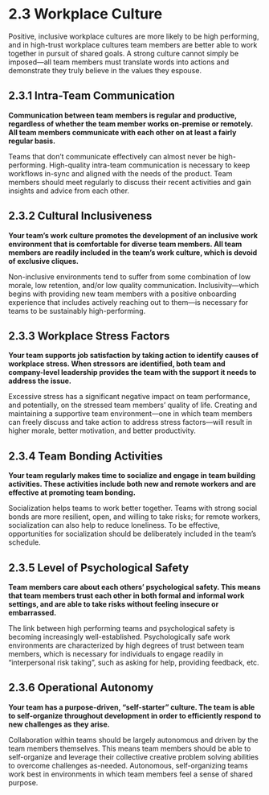 # 2.3 Workplace Culture
Positive, inclusive workplace cultures are more likely to be high performing, and in high-trust workplace cultures team members are better able to work together in pursuit of shared goals. A strong culture cannot simply be imposed—all team members must translate words into actions and demonstrate they truly believe in the values they espouse.

## 2.3.1 Intra-Team Communication	
**Communication between team members is regular and productive, regardless of whether the team member works on-premise or remotely. All team members communicate with each other on at least a fairly regular basis.**

Teams that don’t communicate effectively can almost never be high-performing. High-quality intra-team communication is necessary to keep workflows in-sync and aligned with the needs of the product. Team members should meet regularly to discuss their recent activities and gain insights and advice from each other.

## 2.3.2 Cultural Inclusiveness
**Your team’s work culture promotes the development of an inclusive work environment that is comfortable for diverse team members. All team members are readily included in the team’s work culture, which is devoid of exclusive cliques.**

Non-inclusive environments tend to suffer from some combination of low morale, low retention, and/or low quality communication. Inclusivity—which begins with providing new team members with a positive onboarding experience that includes actively reaching out to them—is necessary for teams to be sustainably high-performing.

## 2.3.3 Workplace Stress Factors
**Your team supports job satisfaction by taking action to identify causes of workplace stress. When stressors are identified, both team and company-level leadership provides the team with the support it needs to address the issue.**

Excessive stress has a significant negative impact on team performance, and potentially, on the stressed team members’ quality of life. Creating and maintaining a supportive team environment—one in which team members can freely discuss and take action to address stress factors—will result in higher morale, better motivation, and better productivity.

## 2.3.4 Team Bonding Activities
**Your team regularly makes time to socialize and engage in team building activities. These activities include both new and remote workers and are effective at promoting team bonding.**

Socialization helps teams to work better together. Teams with strong social bonds are more resilient, open, and willing to take risks; for remote workers, socialization can also help to reduce loneliness. To be effective, opportunities for socialization should be deliberately included in the team’s schedule.

## 2.3.5 Level of Psychological Safety
**Team members care about each others’ psychological safety. This means that team members trust each other in both formal and informal work settings, and are able to take risks without feeling insecure or embarrassed.**

The link between high performing teams and psychological safety is becoming increasingly well-established. Psychologically safe work environments are characterized by high degrees of trust between team members, which is necessary for individuals to engage readily in “interpersonal risk taking”, such as asking for help, providing feedback, etc.

## 2.3.6 Operational Autonomy
**Your team has a purpose-driven, “self-starter” culture. The team is able to self-organize throughout development in order to efficiently respond to new challenges as they arise.**

Collaboration within teams should be largely autonomous and driven by the team members themselves. This means team members should be able to self-organize and leverage their collective creative problem solving abilities to overcome challenges as-needed. Autonomous, self-organizing teams work best in environments in which team members feel a sense of shared purpose.

